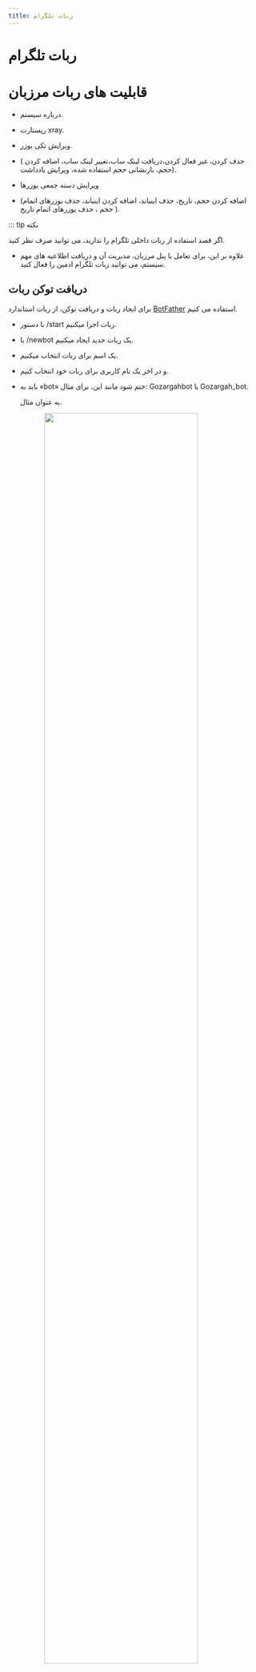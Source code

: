```yaml
---
title: ربات تلگرام
---
```

# ربات تلگرام 


# قابلیت های ربات مرزبان

- درباره سیستم.
- ریستارت xray.
- ویرایش تکی یوزر.
- ( حذف کردن، غیر فعال کردن،دریافت لینک ساب،تغییر لینک ساب، اضافه کردن حجم،  بازنشانی حجم استفاده شده، ویرایش یادداشت).
  
- ویرایش دسته جمعی یوزرها
- (اضافه کردن حجم، تاریخ، حذف اینباند، اضافه کردن اینباند، حذف یوزرهای اتمام حجم ، حذف یوزرهای اتمام تاریخ ).

::: tip نکته 

اگر قصد استفاده از ربات داخلی تلگرام را ندارید، می توانید صرف نظر کنید.




- علاوه بر این، برای تعامل با پنل مرزبان، مدیریت آن و دریافت اطلاعیه های مهم سیستم، می توانید ربات تلگرام ادمین را فعال کنید.



## دریافت توکن ربات

برای ایجاد ربات و دریافت توکن، از ربات استاندارد [BotFather](https://t.me/BotFather) استفاده می کنیم.


- با دستور /start ربات اجرا میکنیم.

- با  /newbot یک ربات جدید ایجاد میکنیم.
- یک اسم برای ربات انتخاب میکنیم.
- و در اخر یک نام کاربری برای ربات خود انتخاب کنیم.
- باید به «bot» ختم شود  مانند این، برای مثال: Gozargahbot یا Gozargah_bot.

  به عنوان مثال.



   <img src="https://i.imgocean.com/InShot_20240122_2302492662db8fdc1d1166bb4.jpeg" style="display:block; margin:auto; width:80%" />

- در خروجی پیامی حاوی یک نشانی یا(توکن) دریافت میکنیم.

 <img src="https://i.imgocean.com/InShot_20240122_0007352867cd5018e340e6f2b.jpeg" style="display:block; margin:auto; width:100%" />
 
- این مقدار را یادداشت کنیم و به تنظیمات بعدی برویم.
## دریافت شناسه (های) مدیر
- از آنجایی که دسترسی به این ربات تنها برای شما یا لیست محدودی از مدیران در دسترس خواهد بود، باید به صراحت شناسه تلگرام افرادی که مجاز به استفاده از آن هستند را مشخص کنیم.

  دریافت آیدی تلگرام از ربات [ID Bot](https://t.me/username_to_id_bot) استفاده می کنیم.


- ربات استارت کنید.
<img src="https://i.imgocean.com/IMG_20240122_231102_6644592eebb9068d275.jpeg" style="display:block; margin:auto; width:100%" />

- در خروجی پیامی حاویYour ID  دریافت میکنیم.
- این مقدار را یادداشت کنیم و به تنظیمات بعدی برویم.
  

::: tip  نکته 

اگر قصد دارید که لاگ های پنل جدا باشد یک کانال ایجاد کنید در آن یک متن بفرستید و متن  برای ربات فوروارد کنید درخروجی ایدی کانال دریافت میکنیم 
:::


::: tip   

ربات باید عضو کانال و ادمین باشد 

:::
## ویرایش  .env
  
  

- اکنون باید تمام این داده ها را در مرزبان مشخص کنیم.
- برای این کار باید متغیرهای مربوطه را در فایل .envبا برداشتن  کامنت `#`یا اضافه کردن آنها به انتهای فایل و تخصیص مقادیر به دست آمده قبلی در فایل تنظیم کنیم.

  
| متغیر                    |  معنی  |
|----------------:|-----------:|
| `TELEGRAM_API_TOKEN`           | توکن ربات تلگرام|       
| `TELEGRAM_ADMIN_ID`|آیدی عددی ادمین در تلگرام.شناسه سرپرست الزامی است ، اگر نیاز به دسترسی به چندین سرپرست دارید،شناسه آنها را مشخص کنید و با کاما `,`از هم جدا کنید|
| `TELEGRAM_LOGGER_CHANNEL_ID` | کانال اختیاری برای لاگ های پنل        |  
| `TELGRAM_DEFAULT_VLESS_FLOW`  | اختیاری ، مقدار flow برای اینباند VLESS فعال میکند   |    
| `TELEGRAM_PROXY_URL`       | اجرای ربات از طریق پروکسی |
 
<br>

- پس از آن، برای اعمال تغییرات، باید مرزبان را مجددا راه اندازی کنید

  ```bash
  sudo marzban restart
  ```

## راه اندازی

- پس از راه اندازی مجدد مرزبان، می توانید به رباتی که قبلا ساخته اید بروید وشروع به استفاده کنید.

<img src="https://i.imgocean.com/InShot_20240122_23155534347f26338828eae0d.jpeg" style="display:block; margin:auto; width:60%" />
  

